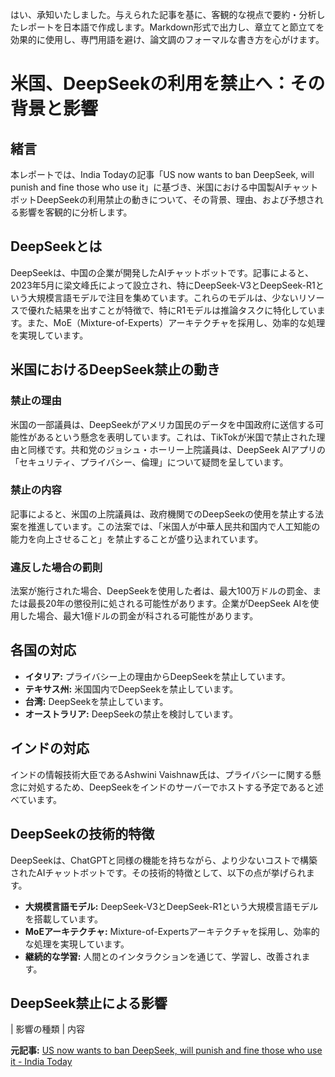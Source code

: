 はい、承知いたしました。与えられた記事を基に、客観的な視点で要約・分析したレポートを日本語で作成します。Markdown形式で出力し、章立てと節立てを効果的に使用し、専門用語を避け、論文調のフォーマルな書き方を心がけます。

# 米国、DeepSeekの利用を禁止へ：その背景と影響

## 緒言

本レポートでは、India Todayの記事「US now wants to ban DeepSeek, will punish and fine those who use it」に基づき、米国における中国製AIチャットボットDeepSeekの利用禁止の動きについて、その背景、理由、および予想される影響を客観的に分析します。

## DeepSeekとは

DeepSeekは、中国の企業が開発したAIチャットボットです。記事によると、2023年5月に梁文峰氏によって設立され、特にDeepSeek-V3とDeepSeek-R1という大規模言語モデルで注目を集めています。これらのモデルは、少ないリソースで優れた結果を出すことが特徴で、特にR1モデルは推論タスクに特化しています。また、MoE（Mixture-of-Experts）アーキテクチャを採用し、効率的な処理を実現しています。

## 米国におけるDeepSeek禁止の動き

### 禁止の理由

米国の一部議員は、DeepSeekがアメリカ国民のデータを中国政府に送信する可能性があるという懸念を表明しています。これは、TikTokが米国で禁止された理由と同様です。共和党のジョシュ・ホーリー上院議員は、DeepSeek AIアプリの「セキュリティ、プライバシー、倫理」について疑問を呈しています。

### 禁止の内容

記事によると、米国の上院議員は、政府機関でのDeepSeekの使用を禁止する法案を推進しています。この法案では、「米国人が中華人民共和国内で人工知能の能力を向上させること」を禁止することが盛り込まれています。

### 違反した場合の罰則

法案が施行された場合、DeepSeekを使用した者は、最大100万ドルの罰金、または最長20年の懲役刑に処される可能性があります。企業がDeepSeek AIを使用した場合、最大1億ドルの罰金が科される可能性があります。

## 各国の対応

* **イタリア:** プライバシー上の理由からDeepSeekを禁止しています。
* **テキサス州:** 米国国内でDeepSeekを禁止しています。
* **台湾:** DeepSeekを禁止しています。
* **オーストラリア:** DeepSeekの禁止を検討しています。

## インドの対応

インドの情報技術大臣であるAshwini Vaishnaw氏は、プライバシーに関する懸念に対処するため、DeepSeekをインドのサーバーでホストする予定であると述べています。

## DeepSeekの技術的特徴

DeepSeekは、ChatGPTと同様の機能を持ちながら、より少ないコストで構築されたAIチャットボットです。その技術的特徴として、以下の点が挙げられます。

* **大規模言語モデル:** DeepSeek-V3とDeepSeek-R1という大規模言語モデルを搭載しています。
* **MoEアーキテクチャ:** Mixture-of-Expertsアーキテクチャを採用し、効率的な処理を実現しています。
* **継続的な学習:** 人間とのインタラクションを通じて、学習し、改善されます。

## DeepSeek禁止による影響

| 影響の種類 | 内容 

**元記事:** [US now wants to ban DeepSeek, will punish and fine those who use it - India Today](https://www.indiatoday.in/technology/news/story/us-now-wants-to-ban-deepseek-will-punish-and-fine-those-who-use-it-2676066-2025-02-07)